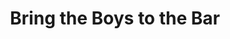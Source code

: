 ---
abv: 7.0%
alt:
availability: Keg
bitterness: 
description: Bring the Boys to the Bar is the name of this amazing experimental IPA. It was brewed to mimic a smoothie or milkshake. We added mangoes and lactose sugar to the beer prior to dry hopping with Amarillo hops that add additional citrus flavors.
gravity: 
hops: 
ibu: 42
img: bring-the-boys-to-the-bar.jpg
layout: beer
malt: 
modal-id: bring-the-boys-to-the-bar
title: Bring the Boys to the Bar
on-tap: yup
sourness: 
style: IPA
---